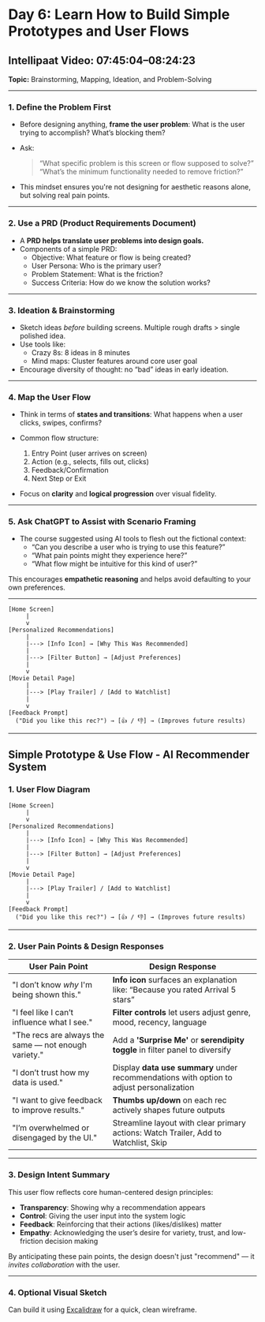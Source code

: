 # Day 6: Learn How to Build Simple Prototypes and User Flows

## Intellipaat Video: 07:45:04–08:24:23  
**Topic:** Brainstorming, Mapping, Ideation, and Problem-Solving

---

### 1. Define the Problem First

- Before designing anything, **frame the user problem**: What is the user trying to accomplish? What’s blocking them?
- Ask:  
  > “What specific problem is this screen or flow supposed to solve?”  
  > “What’s the minimum functionality needed to remove friction?”

- This mindset ensures you're not designing for aesthetic reasons alone, but solving real pain points.

---

### 2. Use a PRD (Product Requirements Document)

- A **PRD helps translate user problems into design goals.**
- Components of a simple PRD:
  - Objective: What feature or flow is being created?
  - User Persona: Who is the primary user?
  - Problem Statement: What is the friction?
  - Success Criteria: How do we know the solution works?

---

### 3. Ideation & Brainstorming

- Sketch ideas *before* building screens. Multiple rough drafts > single polished idea.
- Use tools like:
  - Crazy 8s: 8 ideas in 8 minutes
  - Mind maps: Cluster features around core user goal
- Encourage diversity of thought: no “bad” ideas in early ideation.

---

### 4. Map the User Flow

- Think in terms of **states and transitions**: What happens when a user clicks, swipes, confirms?
- Common flow structure:
  1. Entry Point (user arrives on screen)
  2. Action (e.g., selects, fills out, clicks)
  3. Feedback/Confirmation
  4. Next Step or Exit

- Focus on **clarity** and **logical progression** over visual fidelity.

---

### 5. Ask ChatGPT to Assist with Scenario Framing

- The course suggested using AI tools to flesh out the fictional context:
  - “Can you describe a user who is trying to use this feature?”
  - “What pain points might they experience here?”
  - “What flow might be intuitive for this kind of user?”

This encourages **empathetic reasoning** and helps avoid defaulting to your own preferences.

---
```
[Home Screen]
     |
     v
[Personalized Recommendations]
     |
     |---> [Info Icon] → [Why This Was Recommended]
     |
     |---> [Filter Button] → [Adjust Preferences]
     |
     v
[Movie Detail Page]
     |
     |---> [Play Trailer] / [Add to Watchlist]
     |
     v
[Feedback Prompt]
  ("Did you like this rec?") → [👍 / 👎] → (Improves future results)
```
---

## Simple Prototype & Use Flow - AI Recommender System

### 1. User Flow Diagram

```
[Home Screen]
     |
     v
[Personalized Recommendations]
     |
     |---> [Info Icon] → [Why This Was Recommended]
     |
     |---> [Filter Button] → [Adjust Preferences]
     |
     v
[Movie Detail Page]
     |
     |---> [Play Trailer] / [Add to Watchlist]
     |
     v
[Feedback Prompt]
  ("Did you like this rec?") → [👍 / 👎] → (Improves future results)
```

---

### 2. User Pain Points & Design Responses

| **User Pain Point** | **Design Response** |
|---------------------|----------------------|
| "I don’t know *why* I'm being shown this." | **Info icon** surfaces an explanation like: “Because you rated Arrival 5 stars” |
| "I feel like I can’t influence what I see." | **Filter controls** let users adjust genre, mood, recency, language |
| "The recs are always the same — not enough variety." | Add a **'Surprise Me'** or **serendipity toggle** in filter panel to diversify |
| "I don’t trust how my data is used." | Display **data use summary** under recommendations with option to adjust personalization |
| "I want to give feedback to improve results." | **Thumbs up/down** on each rec actively shapes future outputs |
| "I’m overwhelmed or disengaged by the UI." | Streamline layout with clear primary actions: Watch Trailer, Add to Watchlist, Skip |

---

### 3. Design Intent Summary

This user flow reflects core human-centered design principles:
- **Transparency**: Showing why a recommendation appears
- **Control**: Giving the user input into the system logic
- **Feedback**: Reinforcing that their actions (likes/dislikes) matter
- **Empathy**: Acknowledging the user’s desire for variety, trust, and low-friction decision making

By anticipating these pain points, the design doesn't just "recommend" — it *invites collaboration* with the user.

---

### 4. Optional Visual Sketch

Can build it using [Excalidraw](https://excalidraw.com) for a quick, clean wireframe.